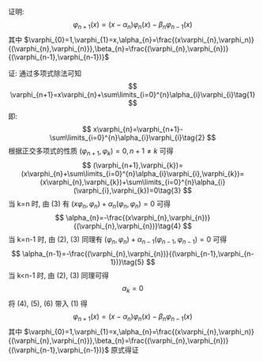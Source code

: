 证明:
$$
\varphi_{n+1}(x)=(x-\alpha_{n})\varphi_{n}(x)-\beta_{n}\varphi_{n-1}(x)
$$
其中 $\varphi_{0}=1,\varphi_{1}=x,\alpha_{n}=\frac{(x\varphi_{n},\varphi_n)}{(\varphi_{n},\varphi_{n)}},\beta_{n}=\frac{(\varphi_{n},\varphi_{n})}{(\varphi_{n-1},\varphi_{n-1})}$

证:
通过多项式除法可知
$$
\varphi_{n+1}=x\varphi_{n}+\sum\limits_{i=0}^{n}\alpha_{i}\varphi_{i}\tag{1}
$$
即:
$$
x\varphi_{n}=\varphi_{n+1}-\sum\limits_{i=0}^{n}\alpha_{i}\varphi_{i}\tag{2}
$$
根据正交多项式的性质 $(\varphi_{n+1},\varphi_{k})=0,n+1\neq k$ 可得 
$$
(\varphi_{n+1},\varphi_{k})=(x\varphi_{n}+\sum\limits_{i=0}^{n}\alpha_{i}\varphi_{i},\varphi_{k})=(x\varphi_{n},\varphi_{k})+\sum\limits_{i=0}^{n}\alpha_{i}(\varphi_{i},\varphi_{k})=0\tag{3}
$$
当 k=n 时, 由 (3) 有 $(x\varphi_{n},\varphi_{n})+\alpha_{n}(\varphi_{n},\varphi_{n})=0$
可得
$$
\alpha_{n}=-\frac{(x\varphi_{n},\varphi_{n})}{(\varphi_{n},\varphi_{n})}\tag{4}
$$
当 k=n-1 时, 由 (2), (3) 同理有 $(\varphi_{n},\varphi_{n})+\alpha_{n-1}(\varphi_{n-1},\varphi_{n-1})=0$
可得
$$
\alpha_{n-1}=-\frac{(\varphi_{n},\varphi_{n})}{(\varphi_{n-1},\varphi_{n-1})}\tag{5}
$$
当 k<n-1 时, 由 (2), (3) 同理可得
$$
\alpha_{k}=0\tag{6}
$$
将 (4), (5), (6) 带入 (1) 得 
$$
\varphi_{n+1}(x)=(x-\alpha_{n})\varphi_{n}(x)-\beta_{n}\varphi_{n-1}(x)
$$
其中 $\varphi_{0}=1,\varphi_{1}=x,\alpha_{n}=\frac{(x\varphi_{n},\varphi_n)}{(\varphi_{n},\varphi_{n)}},\beta_{n}=\frac{(\varphi_{n},\varphi_{n})}{(\varphi_{n-1},\varphi_{n-1})}$
原式得证